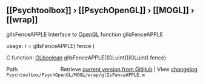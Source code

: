 ## [[Psychtoolbox]] &#8250; [[PsychOpenGL]] &#8250; [[MOGL]] &#8250; [[wrap]]

glIsFenceAPPLE  Interface to [OpenGL](OpenGL) function glIsFenceAPPLE  
  
usage:  r = glIsFenceAPPLE( fence )  
  
C function:  [GLboolean](GLboolean) glIsFenceAPPLE[(GLuint]((GLuint) fence)  




<div class="code_header" style="text-align:right;">
  <span style="float:left;">Path&nbsp;&nbsp;</span> <span class="counter">Retrieve <a href=
  "https://raw.github.com/Psychtoolbox-3/Psychtoolbox-3/beta/Psychtoolbox/PsychOpenGL/MOGL/wrap/glIsFenceAPPLE.m">current version from GitHub</a> | View <a href=
  "https://github.com/Psychtoolbox-3/Psychtoolbox-3/commits/beta/Psychtoolbox/PsychOpenGL/MOGL/wrap/glIsFenceAPPLE.m">changelog</a></span>
</div>
<div class="code">
  <code>Psychtoolbox/PsychOpenGL/MOGL/wrap/glIsFenceAPPLE.m</code>
</div>

